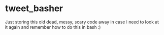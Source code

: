 # tweet_basher

Just storing this old dead, messy, scary code away in case I need to look at it again and remember how to do this in bash
:)
